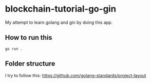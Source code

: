 # blockchain-tutorial-go-gin

My attempt to learn golang and gin by doing this app.

## How to run this
 `go run .`

## Folder structure

I try to follow this:
https://github.com/golang-standards/project-layout
